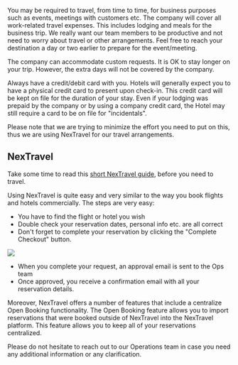 You may be required to travel, from time to time, for business purposes such as events, meetings with customers etc. The company will cover all work-related travel expenses. This includes lodging and meals for the business trip. We really want our team members to be productive and not need to worry about travel or other arrangements. Feel free to reach your destination a day or two earlier to prepare for the event/meeting. 

The company can accommodate custom requests. It is OK to stay longer on your trip. However, the extra days will not be covered by the company.

Always have a credit/debit card with you. Hotels will generally expect you to have a physical credit card to present upon check-in. This credit card will be kept on file for the duration of your stay. Even if your lodging was prepaid by the company or by using a company credit card, the Hotel may still require a card to be on file for "incidentals".

Please note that we are trying to minimize the effort you need to put on this, thus we are using NexTravel for our travel arrangements. 

## NexTravel

Take some time to read this [short NexTravel guide](https://www.nextravel.com/guide/user), before you need to travel. 

Using NexTravel is quite easy and very similar to the way you book flights and hotels commercially. The steps are very easy:

- You have to find the flight or hotel you wish
- Double check your reservation dates, personal info etc. are all correct
- Don't forget to complete your reservation by clicking the "Complete Checkout" button.

![](http://i68.tinypic.com/mt8odf.png)

- When you complete your request, an approval email is sent to the Ops team
- Once approved, you receive a confirmation email with all your reservation details.

Moreover, NexTravel offers a number of features that include a centralize Open Booking functionality. The Open Booking feature allows you to import reservations that were booked outside of NexTravel into the NexTravel platform. This feature allows you to keep all of your reservations centralized.

Please do not hesitate to reach out to our Operations team in case you need any additional information or any clarification.